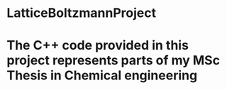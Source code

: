 # LatticeBoltzmannProject
# The C++ code provided in this project represents parts of my MSc Thesis in Chemical engineering
